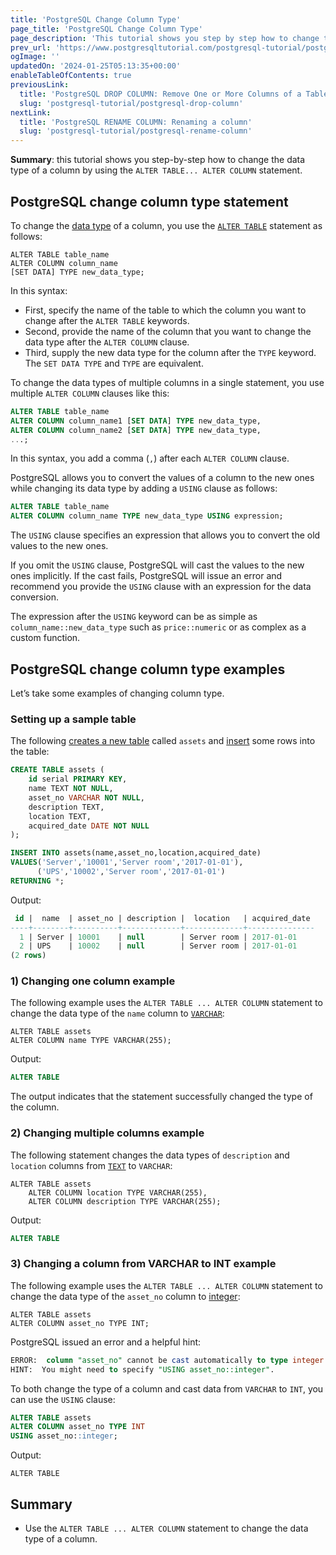 ```yaml
---
title: 'PostgreSQL Change Column Type'
page_title: 'PostgreSQL Change Column Type'
page_description: 'This tutorial shows you step by step how to change the data type of a column by using the ALTER TABLE ALTER COLUMN SET DATA TYPE statement.'
prev_url: 'https://www.postgresqltutorial.com/postgresql-tutorial/postgresql-change-column-type/'
ogImage: ''
updatedOn: '2024-01-25T05:13:35+00:00'
enableTableOfContents: true
previousLink:
  title: 'PostgreSQL DROP COLUMN: Remove One or More Columns of a Table'
  slug: 'postgresql-tutorial/postgresql-drop-column'
nextLink:
  title: 'PostgreSQL RENAME COLUMN: Renaming a column'
  slug: 'postgresql-tutorial/postgresql-rename-column'
---
```


**Summary**: this tutorial shows you step\-by\-step how to change the data type of a column by using the `ALTER TABLE... ALTER COLUMN` statement.

## PostgreSQL change column type statement

To change the [data type](postgresql-time) of a column, you use the [`ALTER TABLE`](postgresql-alter-table) statement as follows:

```sqlsql
ALTER TABLE table_name
ALTER COLUMN column_name
[SET DATA] TYPE new_data_type;
```

In this syntax:

- First, specify the name of the table to which the column you want to change after the `ALTER TABLE` keywords.
- Second, provide the name of the column that you want to change the data type after the `ALTER COLUMN` clause.
- Third, supply the new data type for the column after the `TYPE` keyword. The `SET DATA TYPE` and `TYPE` are equivalent.

To change the data types of multiple columns in a single statement, you use multiple `ALTER COLUMN` clauses like this:

```sql
ALTER TABLE table_name
ALTER COLUMN column_name1 [SET DATA] TYPE new_data_type,
ALTER COLUMN column_name2 [SET DATA] TYPE new_data_type,
...;
```

In this syntax, you add a comma (`,`) after each `ALTER COLUMN` clause.

PostgreSQL allows you to convert the values of a column to the new ones while changing its data type by adding a `USING` clause as follows:

```sql
ALTER TABLE table_name
ALTER COLUMN column_name TYPE new_data_type USING expression;
```

The `USING` clause specifies an expression that allows you to convert the old values to the new ones.

If you omit the `USING` clause, PostgreSQL will cast the values to the new ones implicitly. If the cast fails, PostgreSQL will issue an error and recommend you provide the `USING` clause with an expression for the data conversion.

The expression after the `USING` keyword can be as simple as `column_name::new_data_type` such as `price::numeric` or as complex as a custom function.

## PostgreSQL change column type examples

Let’s take some examples of changing column type.

### Setting up a sample table

The following [creates a new table](postgresql-create-table) called `assets` and [insert](postgresql-insert) some rows into the table:

```sql
CREATE TABLE assets (
    id serial PRIMARY KEY,
    name TEXT NOT NULL,
    asset_no VARCHAR NOT NULL,
    description TEXT,
    location TEXT,
    acquired_date DATE NOT NULL
);

INSERT INTO assets(name,asset_no,location,acquired_date)
VALUES('Server','10001','Server room','2017-01-01'),
      ('UPS','10002','Server room','2017-01-01')
RETURNING *;
```

Output:

```sql
 id |  name  | asset_no | description |  location   | acquired_date
----+--------+----------+-------------+-------------+---------------
  1 | Server | 10001    | null        | Server room | 2017-01-01
  2 | UPS    | 10002    | null        | Server room | 2017-01-01
(2 rows)
```

### 1\) Changing one column example

The following example uses the `ALTER TABLE ... ALTER COLUMN` statement to change the data type of the `name` column to [`VARCHAR`](postgresql-char-varchar-text):

```
ALTER TABLE assets
ALTER COLUMN name TYPE VARCHAR(255);
```

Output:

```sql
ALTER TABLE
```

The output indicates that the statement successfully changed the type of the column.

### 2\) Changing multiple columns example

The following statement changes the data types of `description` and `location` columns from [`TEXT`](postgresql-char-varchar-text) to `VARCHAR`:

```
ALTER TABLE assets
    ALTER COLUMN location TYPE VARCHAR(255),
    ALTER COLUMN description TYPE VARCHAR(255);
```

Output:

```sql
ALTER TABLE
```

### 3\) Changing a column from VARCHAR to INT example

The following example uses the `ALTER TABLE ... ALTER COLUMN` statement to change the data type of the `asset_no` column to [integer](postgresql-integer):

```
ALTER TABLE assets
ALTER COLUMN asset_no TYPE INT;
```

PostgreSQL issued an error and a helpful hint:

```sql
ERROR:  column "asset_no" cannot be cast automatically to type integer
HINT:  You might need to specify "USING asset_no::integer".
```

To both change the type of a column and cast data from `VARCHAR` to `INT`, you can use the `USING` clause:

```sql
ALTER TABLE assets
ALTER COLUMN asset_no TYPE INT
USING asset_no::integer;
```

Output:

```
ALTER TABLE
```

## Summary

- Use the `ALTER TABLE ... ALTER COLUMN` statement to change the data type of a column.
